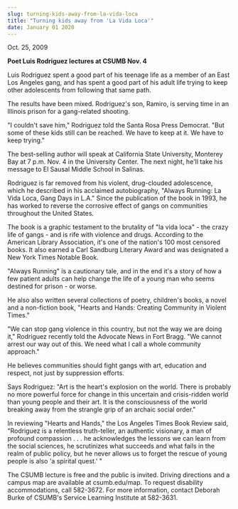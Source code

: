 ```yaml
---
slug: turning-kids-away-from-la-vida-loca
title: "Turning kids away from 'La Vida Loca'"
date: January 01 2020
---
```


 
<p>Oct. 25, 2009</p>
<p><strong>Poet Luis Rodriguez lectures at CSUMB Nov. 4</strong></p>
<p>
  Luis Rodriguez spent a good part of his teenage life as a member of an East
  Los Angeles gang, and has spent a good part of his adult life trying to keep
  other adolescents from following that same path.
</p>
<p>
  The results have been mixed. Rodriguez's son, Ramiro, is serving time in an
  Illinois prison for a gang-related shooting.
</p>
<p>
  "I couldn't save him," Rodriguez told the Santa Rosa Press Democrat. "But some
  of these kids still can be reached. We have to keep at it. We have to keep
  trying."
</p>
<p>
  The best-selling author will speak at California State University, Monterey
  Bay at 7 p.m. Nov. 4 in the University Center. The next night, he'll take his
  message to El Sausal Middle School in Salinas.
</p>
<p>
  Rodriguez is far removed from his violent, drug-clouded adolescence, which he
  described in his acclaimed autobiography, "Always Running: La Vida Loca, Gang
  Days in L.A." Since the publication of the book in 1993, he has worked to
  reverse the corrosive effect of gangs on communities throughout the United
  States.
</p>
<p>
  The book is a graphic testament to the brutality of "la vida loca" - the crazy
  life of gangs - and is rife with violence and drugs. According to the American
  Library Association, it's one of the nation's 100 most censored books. It also
  earned a Carl Sandburg Literary Award and was designated a New York Times
  Notable Book.
</p>
<p>
  "Always Running" is a cautionary tale, and in the end it's a story of how a
  few patient adults can help change the life of a young man who seems destined
  for prison - or worse.
</p>
<p>
  He also also written several collections of poetry, children's books, a novel
  and a non-fiction book, "Hearts and Hands: Creating Community in Violent
  Times."
</p>
<p>
  "We can stop gang violence in this country, but not the way we are doing it,"
  Rodriguez recently told the Advocate News in Fort Bragg. "We cannot arrest our
  way out of this. We need what I call a whole community approach."
</p>
<p>
  He believes communities should fight gangs with art, education and respect,
  not just by suppression efforts.
</p>
<p>
  Says Rodriguez: "Art is the heart's explosion on the world. There is probably
  no more powerful force for change in this uncertain and crisis-ridden world
  than young people and their art. It is the consciousness of the world breaking
  away from the strangle grip of an archaic social order."
</p>
<p>
  In reviewing "Hearts and Hands," the Los Angeles Times Book Review said,
  "Rodriguez is a relentless truth-teller, an authentic visionary, a man of
  profound compassion . . . he acknowledges the lessons we can learn from the
  social sciences, he scrutinizes what succeeds and what fails in the realm of
  public policy, but he never allows us to forget the rescue of young people is
  also 'a spirital quest.' "
</p>
<p>
  The CSUMB lecture is free and the public is invited. Driving directions and a
  campus map are available at csumb.edu/map. To request disability
  accommodations, call 582-3672. For more information, contact Deborah Burke of
  CSUMB's Service Learning Institute at 582-3631.
</p>
<p></p>
<p></p>
<p></p>
 
